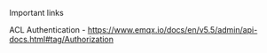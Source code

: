 Important links

ACL Authentication - https://www.emqx.io/docs/en/v5.5/admin/api-docs.html#tag/Authorization